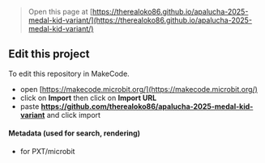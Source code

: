 
> Open this page at [https://therealoko86.github.io/apalucha-2025-medal-kid-variant/](https://therealoko86.github.io/apalucha-2025-medal-kid-variant/)

## Edit this project

To edit this repository in MakeCode.

* open [https://makecode.microbit.org/](https://makecode.microbit.org/)
* click on **Import** then click on **Import URL**
* paste **https://github.com/therealoko86/apalucha-2025-medal-kid-variant** and click import

#### Metadata (used for search, rendering)

* for PXT/microbit
<script src="https://makecode.com/gh-pages-embed.js"></script><script>makeCodeRender("{{ site.makecode.home_url }}", "{{ site.github.owner_name }}/{{ site.github.repository_name }}");</script>
